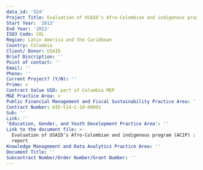 ```yaml
---
data_id: '524'
Project Title: Evaluation of USAID’s Afro-Colombian and indigenous program (ACIP)
Start Year: '2013'
End Year: '2013'
ISO3 Code: COL
Region: Latin America and the Caribbean
Country: Colombia
Client/ Donor: USAID
Brief Discription: ''
Point of contact: ''
Email: ''
Phone: ''
Current Project? (Y/N): ''
Prime: x
Contract Value USD: part of Columbia MEP
M&E Practice Area: x
Public Financial Management and Fiscal Sustainability Practice Area: ''
Contract Number: AID-514-C-10-00001
Sub: ''
Link: ''
'Education, Gender, and Youth Development Practice Area': ''
Link to the document file: >-
  Evaluation of USAID’s Afro-Colombian and indigenous program (ACIP) : baseline
  report
Knowledge Management and Data Analytics Practice Area: ''
Document Title: ''
Subcontract Number/Order Number/Grant Number: ''
---
```

